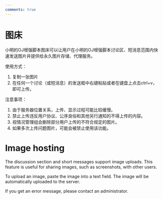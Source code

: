 ```yaml
---
comments: true
---
```

# 图床

小明的OJ增强脚本图床可以让用户在小明的OJ增强脚本讨论区、短消息范围内快速发送图片并提供给永久图片存储、代理服务。

使用方式：

1. 复制一张图片
2. 在任何一个讨论（或短消息）的发送框中右键粘贴或者在键盘上点击ctrl+v，即可上传。

注意事项：

1. 由于服务器位置关系，上传、显示过程可能比较缓慢。
2. 禁止上传违反用户协议、公序良俗和其他另行通知的不得上传的内容。
3. 视情况管理组会删除部分用户上传的不符合规定的图片。
4. 如果多次上传问题图片，可能会被禁止使用该功能。

# Image hosting

The discussion section and short messages support image uploads. This feature is useful for sharing images, such as screenshots, with other users.

To upload an image, paste the image into a text field. The image will be automatically uploaded to the server.

If you get an error message, please contact an administrator.
